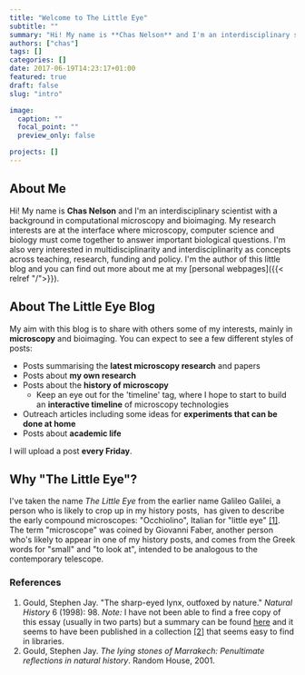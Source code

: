 ```yaml
---
title: "Welcome to The Little Eye"
subtitle: ""
summary: "Hi! My name is **Chas Nelson** and I'm an interdisciplinary scientist with a background in computational microscopy and bioimaging. My research interests are at the interface where microscopy, computer science and biology must come together to answer important biological questions. I'm also very interested in multidisciplinarity and interdisciplinarity as concepts across teaching, research, funding and policy. I'm the author of this little blog and you can find out more about me at my personal webpages."
authors: ["chas"]
tags: []
categories: []
date: 2017-06-19T14:23:17+01:00
featured: true
draft: false
slug: "intro"

image:
  caption: ""
  focal_point: ""
  preview_only: false

projects: []
---
```

## About Me

Hi! My name is **Chas Nelson** and I'm an interdisciplinary scientist with a background in computational microscopy and bioimaging. My research interests are at the interface where microscopy, computer science and biology must come together to answer important biological questions. I'm also very interested in multidisciplinarity and interdisciplinarity as concepts across teaching, research, funding and policy. I'm the author of this little blog and you can find out more about me at my [personal webpages]({{< relref "/">}}).

<!--more-->

## About The Little Eye Blog

My aim with this blog is to share with others some of my interests, mainly in **microscopy** and bioimaging. You can expect to see a few different styles of posts:

  * Posts summarising the **latest microscopy research** and papers
  * Posts about **my own research**
  * Posts about the **history of microscopy**
      * Keep an eye out for the 'timeline' tag, where I hope to start to build an **interactive timeline** of microscopy technologies
  * Outreach articles including some ideas for **experiments that can be done at home**
  * Posts about **academic life**

I will upload a post **every Friday**.

## Why "The Little Eye"?

I've taken the name _The Little Eye_ from the earlier name Galileo Galilei, a person who is likely to crop up in my history posts,  has given to describe the early compound microscopes: "Occhiolino", Italian for "little eye" <a href="#G1998">[1]</a>. The term "microscope" was coined by Giovanni Faber, another person who's likely to appear in one of my history posts, and comes from the Greek words for "small" and "to look at", intended to be analogous to the contemporary telescope.

### References

<ol>
  <li id="G1998">Gould, Stephen Jay. "The sharp-eyed lynx, outfoxed by nature." <cite>Natural History</cite> 6 (1998): 98. <em>Note:</em> I have not been able to find a free copy of this essay (usually in two parts) but a summary can be found <a href="http://sjgouldessays.com/content/nh_essay_summaries_content/09%20Lying%20Stones%20of%20Marrakech.pdf">here</a> and it seems to have been published in a collection <a href="#G2001">[2]</a> that seems easy to find in libraries.</li>
  <li id="G2001">Gould, Stephen Jay. <cite>The lying stones of Marrakech: Penultimate reflections in natural history</cite>. Random House, 2001.</li>
</ol>
